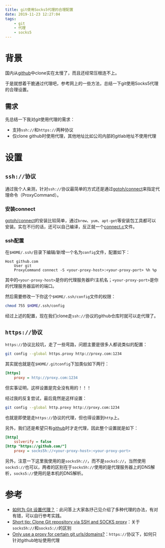 ```yaml
---
title: git使用Socks5代理的合理配置
date: 2019-11-23 12:27:04
tags:
    - git
    - 代理
    - socks5
---
```

# 背景
国内从[github](https://github.com/)中clone实在太慢了，而且还经常压根连不上。

于是就想着干脆通过代理吧，参考网上的一些方法，总结一下git使用Socks5代理的合理设置。

## 需求
先总结一下我对git使用代理的需求：
- 支持`ssh://`和`https://`两种协议
- 仅clone github时使用代理，其他地址比如公司内部的gitlab地址不使用代理

# 设置
## `ssh://协议`
通过我个人亲测，针对`ssh://`协议最简单的方式还是通过[gotoh/connect](https://bitbucket.org/gotoh/connect)来指定代理命令（ProxyCommand）。

### 安装connect
[gotoh/connect](https://bitbucket.org/gotoh/connect)的安装比较简单，通过`brew`、`yum`、`apt-get`等安装包工具都可以安装。实在不行的话，还可以自己编译，反正就一个[connect.c](https://bitbucket.org/gotoh/connect/src/default/connect.c)文件。

### ssh配置
在`$HOME/.ssh/`目录下编辑/新增一个名为`config`文件，配置如下：
````
Host github.com
    User git
    ProxyCommand connect -S <your-proxy-host>:<your-proxy-port> %h %p
````
其中的`<your-proxy-host>`是你的代理服务器IP/主机名；`<your-proxy-port>`是你的代理服务器监听的端口。

然后需要修改一下你这个`$HOME/.ssh/config`文件的权限：
````bash
chmod 755 $HOME/.ssh/config
````

经过上述的配置，现在我们clone走`ssh://`协议的github仓库时就可以走代理了。

## `https://协议`
`https://`协议比较坑，走了一些弯路，问题主要是很多人都说类似的配置：
````bash
git config --global https.proxy http://proxy.com:1234
````
其实就也就是在`$HOME/.gitconfig`下加类似如下两行：
````ini
[https]
    proxy = http://proxy.com:1234
````
但实事证明，这样设置是完全没有用的！！！

经过我的反复尝试，最后竟然是这样设置：
````bash
git config --global http.proxy http://proxy.com:1234
````
也就是即使是走`https://`协议的代理，但也得设置到`http`上。

另外，我们还是希望只有[github](https://github.com/)时才走代理，因此整个设置就是如下：
````ini
[http]
    sslverify = false
[http "https://github.com/"]
    proxy = socks5h://<your-proxy-host>:<your-proxy-port>
````
另外，注意一下这里我使用的是`socks5h://`，而不是`socks5://`，当然使用`socks5://`也可以，两者的区别在于`socks5h://`使用的是代理服务器上的DNS解析，`socks5://`使用的是本机的DNS解析。

# 参考
- [如何为 Git 设置代理？](https://segmentfault.com/q/1010000000118837)：此问答上大家各抒己见介绍了多种代理的办法，有对有错，可以自行参考实践。
- [Short tip: Clone Git repository via SSH and SOCKS proxy](https://cstan.io/?p=11673&lang=en)：关于`socks5h://`和`socks5://`的区别
- [Only use a proxy for certain git urls/domains?](https://stackoverflow.com/questions/16067534/only-use-a-proxy-for-certain-git-urls-domains)：`https://`协议下，如何只针对github地址使用代理

